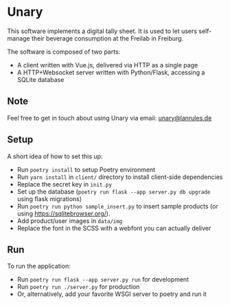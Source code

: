 # Unary

This software implements a digital tally sheet. It is used to let users self-manage their beverage consumption at the Freilab in Freiburg.

The software is composed of two parts:

* A client written with Vue.js, delivered via HTTP as a single page
* A HTTP+Websocket server written with Python/Flask, accessing a SQLite database

## Note

Feel free to get in touch about using Unary via email: unary@lanrules.de

## Setup

A short idea of how to set this up:

* Run `poetry install` to setup Poetry environment
* Run `yarn install` in `client/` directory to install client-side dependencies
* Replace the secret key in `init.py`
* Set up the database (`poetry run flask --app server.py db upgrade` using flask migrations)
* Run `poetry run python sample_insert.py` to insert sample products (or using https://sqlitebrowser.org/).
* Add product/user images in `data/img`
* Replace the font in the SCSS with a webfont you can actually deliver

## Run

To run the application:

* Run `poetry run flask --app server.py run` for development
* Run `poetry run ./server.py` for production
* Or, alternatively, add your favorite WSGI server to poetry and run it

